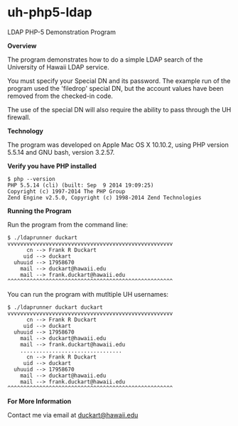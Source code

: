 uh-php5-ldap
===========

LDAP PHP-5 Demonstration Program

**Overview**

The program demonstrates how to do a simple LDAP search
of the University of Hawaii LDAP service. 

You must specify your Special DN and its password.
The example run of the program used the 'filedrop' special DN,
but the account values have been removed from the checked-in code.

The use of the special DN will also require 
the ability to pass through the UH firewall.

**Technology**

The program was developed on Apple Mac OS X 10.10.2,
using PHP version 5.5.14 and GNU bash, version 3.2.57.

**Verify you have PHP installed**

    $ php --version
    PHP 5.5.14 (cli) (built: Sep  9 2014 19:09:25) 
    Copyright (c) 1997-2014 The PHP Group
    Zend Engine v2.5.0, Copyright (c) 1998-2014 Zend Technologies


**Running the Program**

Run the program from the command line: 

    $ ./ldaprunner duckart
    vvvvvvvvvvvvvvvvvvvvvvvvvvvvvvvvvvvvvvvvvvvvvvvvvvvv
          cn --> Frank R Duckart
         uid --> duckart
      uhuuid --> 17958670
        mail --> duckart@hawaii.edu
        mail --> frank.duckart@hawaii.edu
    ^^^^^^^^^^^^^^^^^^^^^^^^^^^^^^^^^^^^^^^^^^^^^^^^^^^^

You can run the program with mutltiple UH usernames: </br>

    $ ./ldaprunner duckart duckart
    vvvvvvvvvvvvvvvvvvvvvvvvvvvvvvvvvvvvvvvvvvvvvvvvvvvv
          cn --> Frank R Duckart
         uid --> duckart
      uhuuid --> 17958670
        mail --> duckart@hawaii.edu
        mail --> frank.duckart@hawaii.edu
        ................................
          cn --> Frank R Duckart
         uid --> duckart
      uhuuid --> 17958670
        mail --> duckart@hawaii.edu
        mail --> frank.duckart@hawaii.edu
    ^^^^^^^^^^^^^^^^^^^^^^^^^^^^^^^^^^^^^^^^^^^^^^^^^^^^

**For More Information**

Contact me via email at duckart@hawaii.edu

